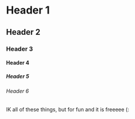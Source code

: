 # Header 1
## Header 2
### Header 3
#### Header 4
##### Header 5
###### Header 6



IK all of these things, but for fun and it is freeeee (:
